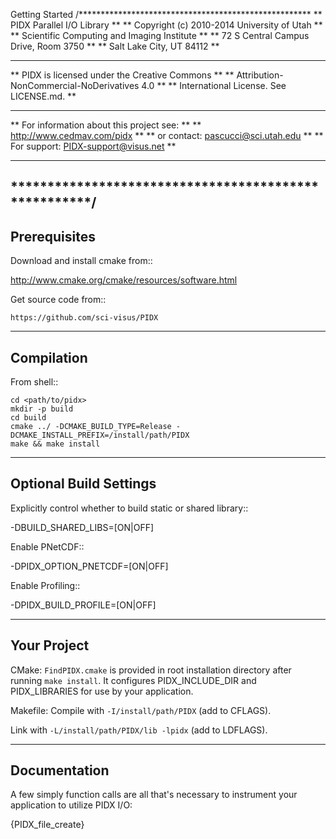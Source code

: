 Getting Started
/*****************************************************
 **  PIDX Parallel I/O Library                      **
 **  Copyright (c) 2010-2014 University of Utah     **
 **  Scientific Computing and Imaging Institute     **
 **  72 S Central Campus Drive, Room 3750           **
 **  Salt Lake City, UT 84112                       **
 **                                                 **
 **  PIDX is licensed under the Creative Commons    **
 **  Attribution-NonCommercial-NoDerivatives 4.0    **
 **  International License. See LICENSE.md.         **
 **                                                 **
 **  For information about this project see:        **
 **  http://www.cedmav.com/pidx                     **
 **  or contact: pascucci@sci.utah.edu              **
 **  For support: PIDX-support@visus.net            **
 **                                                 **
 *****************************************************/
--------------------------------------
Prerequisites 
--------------------------------------

Download and install cmake from:: 

  http://www.cmake.org/cmake/resources/software.html

Get source code from::

	https://github.com/sci-visus/PIDX


--------------------------------------
Compilation
--------------------------------------

From shell::

	cd <path/to/pidx>
	mkdir -p build 
	cd build
	cmake ../ -DCMAKE_BUILD_TYPE=Release -DCMAKE_INSTALL_PREFIX=/install/path/PIDX
	make && make install


--------------------------------------
Optional Build Settings
--------------------------------------

Explicitly control whether to build static or shared library::

  -DBUILD_SHARED_LIBS=[ON|OFF]

Enable PNetCDF::

  -DPIDX_OPTION_PNETCDF=[ON|OFF]

Enable Profiling::

  -DPIDX_BUILD_PROFILE=[ON|OFF]


--------------------------------------
Your Project
--------------------------------------

CMake:
  ``FindPIDX.cmake`` is provided in root installation directory after running ``make install``. It configures PIDX_INCLUDE_DIR and PIDX_LIBRARIES for use by your application.

Makefile:
  Compile with ``-I/install/path/PIDX`` (add to CFLAGS).

  Link with ``-L/install/path/PIDX/lib -lpidx`` (add to LDFLAGS).

--------------------------------------
Documentation
--------------------------------------

A few simply function calls are all that's necessary to instrument your application to utilize PIDX I/O:

{PIDX_file_create}
